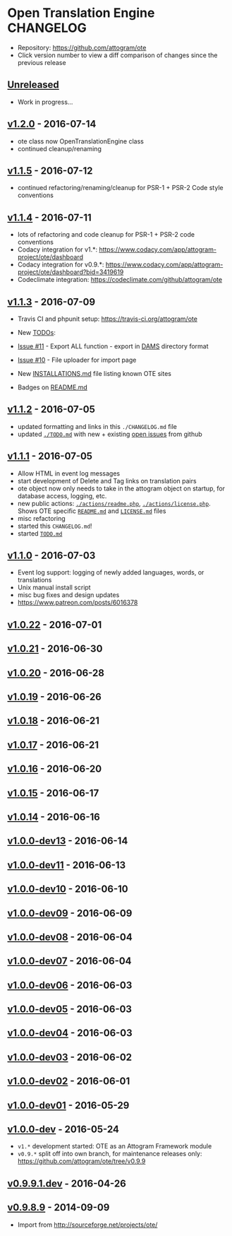 # Open Translation Engine CHANGELOG
- Repository: <https://github.com/attogram/ote>
- Click version number to view a diff comparison of changes since the previous release

## [Unreleased](https://github.com/attogram/ote/compare/v1.2.0...HEAD)

- Work in progress...

## [v1.2.0](https://github.com/attogram/ote/compare/v1.1.5...v1.2.0) - 2016-07-14

- ote class now OpenTranslationEngine class
- continued cleanup/renaming

## [v1.1.5](https://github.com/attogram/ote/compare/v1.1.4...v1.1.5) - 2016-07-12

- continued refactoring/renaming/cleanup for PSR-1 + PSR-2 Code style conventions

## [v1.1.4](https://github.com/attogram/ote/compare/v1.1.3...v1.1.4) - 2016-07-11

- lots of refactoring and code cleanup for PSR-1 + PSR-2 code conventions
- Codacy integration for v1.*: <https://www.codacy.com/app/attogram-project/ote/dashboard>
- Codacy integration for v0.9.*: <https://www.codacy.com/app/attogram-project/ote/dashboard?bid=3419619>
- Codeclimate integration: <https://codeclimate.com/github/attogram/ote>

## [v1.1.3](https://github.com/attogram/ote/compare/v1.1.2...v1.1.3) - 2016-07-09

- Travis CI and phpunit setup: https://travis-ci.org/attogram/ote
- New [TODOs](./TODO.md):

 - [Issue #11](https://github.com/attogram/ote/issues/11) - Export ALL function - export in [DAMS](https://github.com/attogram/DAMS/) directory format
 - [Issue #10](https://github.com/attogram/ote/issues/10) - File uploader for import page

- New [INSTALLATIONS.md](./INSTALLATIONS.md) file listing known OTE sites
- Badges on [README.md](./README.md)

## [v1.1.2](https://github.com/attogram/ote/compare/v1.1.1...v1.1.2) - 2016-07-05

- updated formatting and links in this `./CHANGELOG.md` file
- updated [`./TODO.md`](./TODO.md) with new + existing [open issues](https://github.com/attogram/ote/issues) from github

## [v1.1.1](https://github.com/attogram/ote/compare/v1.1.0...v1.1.1) - 2016-07-05

- Allow HTML in event log messages
- start development of Delete and Tag links on translation pairs
- ote object now only needs to take in the attogram object on startup, for database access, logging, etc.
- new public actions: [`./actions/readme.php`](./actions/readme.php), [`./actions/license.php`](./actions/license.php). Shows OTE specific [`README.md`](./README.md) and [`LICENSE.md`](./LICENSE.md) files
- misc refactoring
- started this `CHANGELOG.md`!
- started [`TODO.md`](./TODO.md)

## [v1.1.0](https://github.com/attogram/ote/compare/707300f...v1.1.0) - 2016-07-03

- Event log support: logging of newly added languages, words, or translations
- Unix manual install script
- misc bug fixes and design updates
- <https://www.patreon.com/posts/6016378>

## [v1.0.22](https://github.com/attogram/ote/compare/v1.0.21...707300f) - 2016-07-01

## [v1.0.21](https://github.com/attogram/ote/compare/v1.0.20...v1.0.21) - 2016-06-30

## [v1.0.20](https://github.com/attogram/ote/compare/v1.0.19...v1.0.20) - 2016-06-28

## [v1.0.19](https://github.com/attogram/ote/compare/v1.0.18...v1.0.19) - 2016-06-26

## [v1.0.18](https://github.com/attogram/ote/compare/v1.0.17...v1.0.18) - 2016-06-21

## [v1.0.17](https://github.com/attogram/ote/compare/v1.0.16...v1.0.17) - 2016-06-21

## [v1.0.16](https://github.com/attogram/ote/compare/v1.0.15...v1.0.16) - 2016-06-20

## [v1.0.15](https://github.com/attogram/ote/compare/v1.0.14...v1.0.15) - 2016-06-17

## [v1.0.14](https://github.com/attogram/ote/compare/v1.0.0-dev13...v1.0.14) - 2016-06-16

## [v1.0.0-dev13](https://github.com/attogram/ote/compare/v1.0.0-dev11...v1.0.0-dev13) - 2016-06-14

## [v1.0.0-dev11](https://github.com/attogram/ote/compare/v1.0.0-dev10...v1.0.0-dev11) - 2016-06-13

## [v1.0.0-dev10](https://github.com/attogram/ote/compare/v1.0.0-dev09...v1.0.0-dev10) - 2016-06-10

## [v1.0.0-dev09](https://github.com/attogram/ote/compare/2581a04...v1.0.0-dev09) - 2016-06-09

## [v1.0.0-dev08](https://github.com/attogram/ote/compare/7a16eec...2581a04) - 2016-06-04

## [v1.0.0-dev07](https://github.com/attogram/ote/compare/077c1cb...7a16eec) - 2016-06-04

## [v1.0.0-dev06](https://github.com/attogram/ote/compare/52e90aa...077c1cb) - 2016-06-03

## [v1.0.0-dev05](https://github.com/attogram/ote/compare/792d80d...52e90aa) - 2016-06-03

## [v1.0.0-dev04](https://github.com/attogram/ote/compare/152c87c...792d80d) - 2016-06-03

## [v1.0.0-dev03](https://github.com/attogram/ote/compare/a82a368...152c87c) - 2016-06-02

## [v1.0.0-dev02](https://github.com/attogram/ote/compare/3bbd68e...a82a368) - 2016-06-01

## [v1.0.0-dev01](https://github.com/attogram/ote/compare/d34592a...3bbd68e) - 2016-05-29

## [v1.0.0-dev](https://github.com/attogram/ote/compare/cf11f27...d34592a) - 2016-05-24
- `v1.*` development started: OTE as an Attogram Framework module
- `v0.9.*` split off into own branch, for maintenance releases only:
  <https://github.com/attogram/ote/tree/v0.9.9>

## [v0.9.9.1.dev](https://github.com/attogram/ote/compare/f23a6d5...cf11f27) - 2016-04-26

## [v0.9.8.9](https://github.com/attogram/ote/tree/f23a6d5) - 2014-09-09
-  Import from <http://sourceforge.net/projects/ote/>
